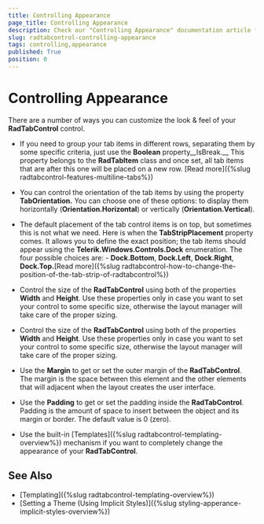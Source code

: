 ```yaml
---
title: Controlling Appearance
page_title: Controlling Appearance
description: Check our "Controlling Appearance" documentation article for the RadTabControl WPF control.
slug: radtabcontrol-controlling-appearance
tags: controlling,appearance
published: True
position: 0
---
```


# Controlling Appearance

There are a number of ways you can customize the look & feel of your __RadTabControl__ control.				

* If you need to group your tab items in different rows, separating them by some specific criteria, just use the __Boolean__ property__IsBreak.__ This property belongs to the __RadTabItem__ class and once set, all tab items that are after this one will be placed on a new row. [Read more]({%slug radtabcontrol-features-multiline-tabs%})

* You can control the orientation of the tab items by using the property __TabOrientation.__ You can choose one of these  options: to display them horizontally (__Orientation.Horizontal__) or vertically (__Orientation.Vertical__).

* The default placement of the tab control items is on top, but sometimes this is not what we need. Here is when the __TabStripPlacement__ property comes. It allows you to define the exact position; the tab items should appear using the __Telerik.Windows.Controls.Dock__ enumeration. The four possible choices are: - __Dock.Bottom__, __Dock.Left__, __Dock.Right__, __Dock.Top.__[Read more]({%slug radtabcontrol-how-to-change-the-position-of-the-tab-strip-of-radtabcontrol%})

* Control the size of the __RadTabControl__ using both of the properties __Width__ and __Height__. Use these properties only in case you want to set your control to some specific size, otherwise the layout manager will take care of the proper sizing.
* Control the size of the __RadTabControl__ using both of the properties __Width__ and __Height__. Use these properties only in case you want to set your control to some specific size, otherwise the layout manager will take care of the proper sizing.					

* Use the __Margin__ to get or set the outer margin of the __RadTabControl__. The margin is the space between this element and the other elements that will adjacent when the layout creates the user interface.					

* Use the __Padding__ to get or set the padding inside the __RadTabControl__. Padding is the amount of space to insert between the object and its margin or border. The default value is 0 (zero).					

* Use the built-in [Templates]({%slug radtabcontrol-templating-overview%}) mechanism if you want to completely change the appearance of your __RadTabControl__.					

## See Also
 * [Templating]({%slug radtabcontrol-templating-overview%})
 * [Setting a Theme (Using Implicit Styles)]({%slug styling-apperance-implicit-styles-overview%})